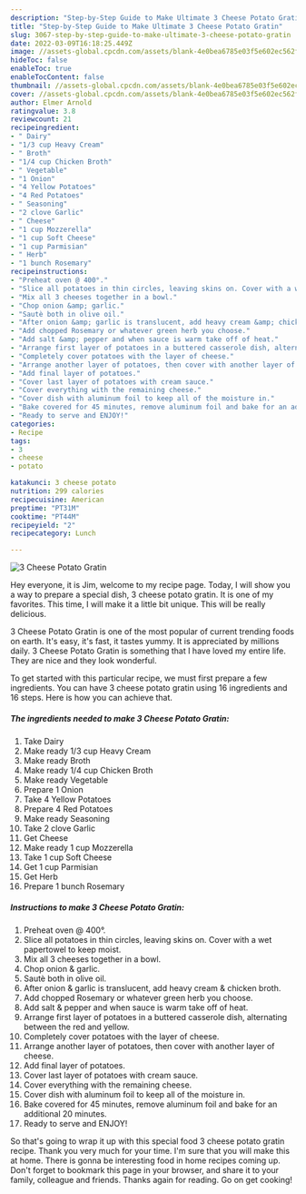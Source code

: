```yaml
---
description: "Step-by-Step Guide to Make Ultimate 3 Cheese Potato Gratin"
title: "Step-by-Step Guide to Make Ultimate 3 Cheese Potato Gratin"
slug: 3067-step-by-step-guide-to-make-ultimate-3-cheese-potato-gratin
date: 2022-03-09T16:18:25.449Z
image: //assets-global.cpcdn.com/assets/blank-4e0bea6785e03f5e602ec562f230caae08da540cada707380b4fe1bbebba43da.png
hideToc: false
enableToc: true
enableTocContent: false
thumbnail: //assets-global.cpcdn.com/assets/blank-4e0bea6785e03f5e602ec562f230caae08da540cada707380b4fe1bbebba43da.png
cover: //assets-global.cpcdn.com/assets/blank-4e0bea6785e03f5e602ec562f230caae08da540cada707380b4fe1bbebba43da.png
author: Elmer Arnold
ratingvalue: 3.8
reviewcount: 21
recipeingredient:
- " Dairy"
- "1/3 cup Heavy Cream"
- " Broth"
- "1/4 cup Chicken Broth"
- " Vegetable"
- "1 Onion"
- "4 Yellow Potatoes"
- "4 Red Potatoes"
- " Seasoning"
- "2 clove Garlic"
- " Cheese"
- "1 cup Mozzerella"
- "1 cup Soft Cheese"
- "1 cup Parmisian"
- " Herb"
- "1 bunch Rosemary"
recipeinstructions:
- "Preheat oven @ 400°."
- "Slice all potatoes in thin circles, leaving skins on. Cover with a wet papertowel to keep moist."
- "Mix all 3 cheeses together in a bowl."
- "Chop onion &amp; garlic."
- "Sautè both in olive oil."
- "After onion &amp; garlic is translucent, add heavy cream &amp; chicken broth."
- "Add chopped Rosemary or whatever green herb you choose."
- "Add salt &amp; pepper and when sauce is warm take off of heat."
- "Arrange first layer of potatoes in a buttered casserole dish, alternating between the red and yellow."
- "Completely cover potatoes with the layer of cheese."
- "Arrange another layer of potatoes, then cover with another layer of cheese."
- "Add final layer of potatoes."
- "Cover last layer of potatoes with cream sauce."
- "Cover everything with the remaining cheese."
- "Cover dish with aluminum foil to keep all of the moisture in."
- "Bake covered for 45 minutes, remove aluminum foil and bake for an additional 20 minutes."
- "Ready to serve and ENJOY!"
categories:
- Recipe
tags:
- 3
- cheese
- potato

katakunci: 3 cheese potato 
nutrition: 299 calories
recipecuisine: American
preptime: "PT31M"
cooktime: "PT44M"
recipeyield: "2"
recipecategory: Lunch

---
```



![3 Cheese Potato Gratin](//assets-global.cpcdn.com/assets/blank-4e0bea6785e03f5e602ec562f230caae08da540cada707380b4fe1bbebba43da.png)

Hey everyone, it is Jim, welcome to my recipe page. Today, I will show you a way to prepare a special dish, 3 cheese potato gratin. It is one of my favorites. This time, I will make it a little bit unique. This will be really delicious.



3 Cheese Potato Gratin is one of the most popular of current trending foods on earth. It's easy, it's fast, it tastes yummy. It is appreciated by millions daily. 3 Cheese Potato Gratin is something that I have loved my entire life. They are nice and they look wonderful.


To get started with this particular recipe, we must first prepare a few ingredients. You can have 3 cheese potato gratin using 16 ingredients and 16 steps. Here is how you can achieve that.

<!--inarticleads1-->

##### The ingredients needed to make 3 Cheese Potato Gratin:

1. Take  Dairy
1. Make ready 1/3 cup Heavy Cream
1. Make ready  Broth
1. Make ready 1/4 cup Chicken Broth
1. Make ready  Vegetable
1. Prepare 1 Onion
1. Take 4 Yellow Potatoes
1. Prepare 4 Red Potatoes
1. Make ready  Seasoning
1. Take 2 clove Garlic
1. Get  Cheese
1. Make ready 1 cup Mozzerella
1. Take 1 cup Soft Cheese
1. Get 1 cup Parmisian
1. Get  Herb
1. Prepare 1 bunch Rosemary




<!--inarticleads2-->

##### Instructions to make 3 Cheese Potato Gratin:

1. Preheat oven @ 400°.
1. Slice all potatoes in thin circles, leaving skins on. Cover with a wet papertowel to keep moist.
1. Mix all 3 cheeses together in a bowl.
1. Chop onion &amp; garlic.
1. Sautè both in olive oil.
1. After onion &amp; garlic is translucent, add heavy cream &amp; chicken broth.
1. Add chopped Rosemary or whatever green herb you choose.
1. Add salt &amp; pepper and when sauce is warm take off of heat.
1. Arrange first layer of potatoes in a buttered casserole dish, alternating between the red and yellow.
1. Completely cover potatoes with the layer of cheese.
1. Arrange another layer of potatoes, then cover with another layer of cheese.
1. Add final layer of potatoes.
1. Cover last layer of potatoes with cream sauce.
1. Cover everything with the remaining cheese.
1. Cover dish with aluminum foil to keep all of the moisture in.
1. Bake covered for 45 minutes, remove aluminum foil and bake for an additional 20 minutes.
1. Ready to serve and ENJOY!



So that's going to wrap it up with this special food 3 cheese potato gratin recipe. Thank you very much for your time. I'm sure that you will make this at home. There is gonna be interesting food in home recipes coming up. Don't forget to bookmark this page in your browser, and share it to your family, colleague and friends. Thanks again for reading. Go on get cooking!
